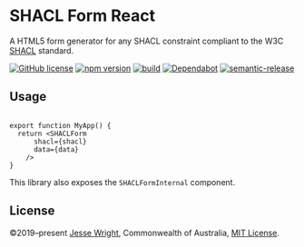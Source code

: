 # SHACL Form React

A HTML5 form generator for any SHACL constraint compliant to the W3C [SHACL](https://www.w3.org/TR/shacl/) standard.


[![GitHub license](https://img.shields.io/github/license/schimatos/shacl-form-react.svg)](https://github.com/schimatos/shacl-form-react/blob/master/LICENSE)
[![npm version](https://img.shields.io/npm/v/shacl-form-react.svg)](https://www.npmjs.com/package/shacl-form-react)
[![build](https://img.shields.io/github/workflow/status/schimatos/shacl-form-react/Node.js%20CI)](https://github.com/schimatos/shacl-form-react/tree/main/)
[![Dependabot](https://badgen.net/badge/Dependabot/enabled/green?icon=dependabot)](https://dependabot.com/)
[![semantic-release](https://img.shields.io/badge/%20%20%F0%9F%93%A6%F0%9F%9A%80-semantic--release-e10079.svg)](https://github.com/semantic-release/semantic-release)

## Usage



```tsx

export function MyApp() {
  return <SHACLForm
      shacl={shacl}
      data={data}
    />
}
```

This library also exposes the `SHACLFormInternal` component.

## License
©2019–present
[Jesse Wright](https://github.com/jeswr), Commonwealth of Australia,
[MIT License](https://github.com/jeswr/useState/blob/master/LICENSE).
